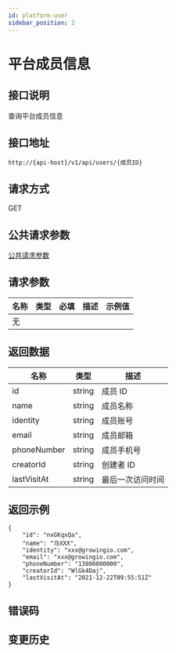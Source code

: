 ```yaml
---
id: platform-user
sidebar_position: 2
---
```


# 平台成员信息

## 接口说明

查询平台成员信息

## 接口地址

```
http://{api-host}/v1/api/users/{成员ID}
```

## 请求方式

GET

## 公共请求参数

[公共请求参数](../../open-api#公共请求参数)

## 请求参数

| 名称 | 类型 | 必填 | 描述 | 示例值 |
| ---- | ---- | ---- | ---- | ------ |
| 无   |      |      |      |        |

## 返回数据

| 名称        | 类型   | 描述             |
| ----------- | ------ | ---------------- |
| id          | string | 成员 ID          |
| name        | string | 成员名称         |
| identity    | string | 成员账号         |
| email       | string | 成员邮箱         |
| phoneNumber | string | 成员手机号       |
| creatorId   | string | 创建者 ID        |
| lastVisitAt | string | 最后一次访问时间 |

## 返回示例

```
{
    "id": "nxGKqxQa",
    "name": "马XXX",
    "identity": "xxx@growingio.com",
    "email": "xxx@growingio.com",
    "phoneNumber": "13800000000",
    "creatorId": "WlGk4Daj",
    "lastVisitAt": "2021-12-22T09:55:51Z"
}
```

## 错误码

## 变更历史
